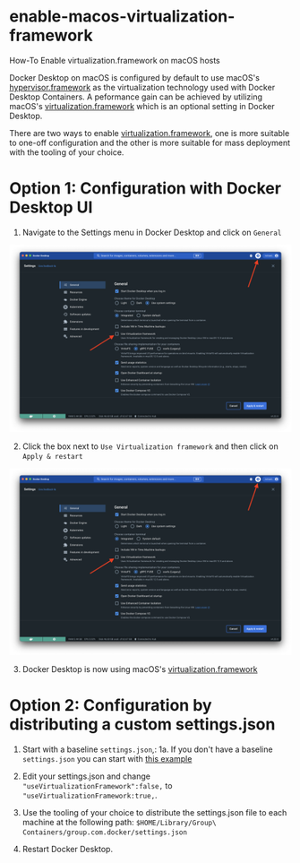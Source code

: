 # enable-macos-virtualization-framework
How-To Enable virtualization.framework on macOS hosts

Docker Desktop on macOS is configured by default to use macOS's [hypervisor.framework](https://developer.apple.com/documentation/hypervisor) as the virtualization technology used with Docker Desktop Containers. A peformance gain can be achieved by utilizing macOS's [virtualization.framework](https://developer.apple.com/documentation/virtualization) which is an optional setting in Docker Desktop.

There are two ways to enable [virtualization.framework](https://developer.apple.com/documentation/virtualization), one is more suitable to one-off configuration and the other is more suitable for mass deployment with the tooling of your choice.


# Option 1: Configuration with Docker Desktop UI

1. Navigate to the Settings menu in Docker Desktop and click on `General`

![Screenshot of Docker Desktop general settings page before selecting to use virtualization.framework](./images/BeforeSettingVirtualizationFramework.png)

2. Click the box next to `Use Virtualization framework` and then click on `Apply & restart`

![Screenshot of Docker Desktop general settings page before selecting to use virtualization.framework](./images/BeforeSettingVirtualizationFramework.png)

3. Docker Desktop is now using macOS's [virtualization.framework](https://developer.apple.com/documentation/virtualization)

# Option 2: Configuration by distributing a custom settings.json

1. Start with a baseline `settings.json`,:
    1a. If you don't have a baseline `settings.json` you can start with [this example](./settings.json)

2. Edit your settings.json and change `"useVirtualizationFramework":false,` to `"useVirtualizationFramework:true,`.

3. Use the tooling of your choice to distribute the settings.json file to each machine at the following path: `$HOME/Library/Group\ Containers/group.com.docker/settings.json`

4. Restart Docker Desktop. 